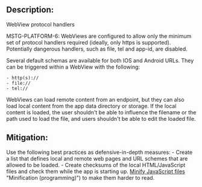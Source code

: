 ## Description:

WebView protocol handlers

MSTG-PLATFORM-6: WebViews are configured to allow only the minimum set of protocol handlers required (ideally, only https is supported). Potentially dangerous handlers, such as file, tel and app-id, are disabled.

Several default schemas are available for both IOS and Android URLs. They can be triggered within a WebView with the following:

	- http(s)://
	- file://
	- tel://

WebViews can load remote content from an endpoint, but they can also load local content from the app data directory or storage. If the local content is loaded, the user shouldn't be able to influence the filename or the path used to load the file, and users shouldn't be able to edit the loaded file.


## Mitigation:

Use the following best practices as defensive-in-depth measures:
	- Create a list that defines local and remote web pages and URL schemes that are allowed to be loaded.
	- Create checksums of the local HTML/JavaScript files and check them while the app is starting up. [Minify JavaScript files](https://en.wikipedia.org/wiki/Minification_%28programming%29) "Minification (programming)") to make them harder to read.
